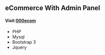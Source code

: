 ## eCommerce With Admin Panel

#### Visit [000ecom](https://000ecom.000webhostapp.com)

- PHP
- Mysql
- Bootstrap 3
- Jquery